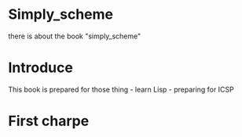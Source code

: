 # Simply_scheme
there is about the book "simply_scheme"
# Introduce
This book is prepared for those thing
     - learn Lisp
     - preparing for ICSP
# First charpe
